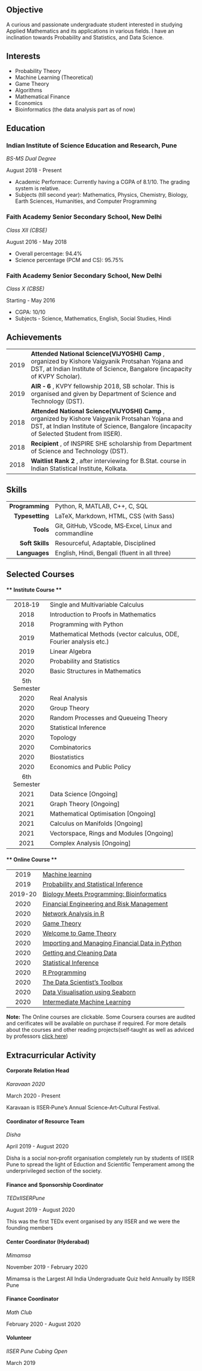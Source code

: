 <link rel="stylesheet" type="text/css" media="all" href="style.css" />
<!-- <link rel="stylesheet" type="text/css" media="all" href="vue.css" /> -->
<!-- <link rel="stylesheet" type="text/css" media="all" href="/home/goirik/.config/Typora/themes/next.css" /> -->

## Objective

A curious and passionate undergraduate student interested in studying Applied Mathematics and its applications in various fields. I have an inclination towards Probability and Statistics, and Data Science.

## Interests

* Probability Theory
* Machine Learning (Theoretical)
* Game Theory
* Algorithms
* Mathematical Finance
* Economics
* Bioinformatics (the data analysis part as of now)


## Education

### Indian Institute of Science Education and Research, Pune

<div class="acad">

*BS-MS Dual Degree*

<div class="subhead">August 2018 - Present</div>

* Academic Performace: Currently having a CGPA of 8.1/10. The grading system is relative.
* Subjects (till second year): Mathematics, Physics, Chemistry, Biology, Earth Sciences, Humanities, and Computer Programming

</div>

### Faith Academy Senior Secondary School, New Delhi

<div class="acad">

*Class XII (CBSE)*

<div class="subhead">August 2016 - May 2018</div>

* Overall percentage: 94.4%
* Science percentage (PCM and CS): 95.75%

</div>

### Faith Academy Senior Secondary School, New Delhi

<div class="acad">

*Class X (CBSE)*

<div class="subhead">Starting - May 2016</div>

* CGPA: 10/10
* Subjects ‐ Science, Mathematics, English, Social Studies, Hindi

</div>

## Achievements

|  |  |
|:---:| ---- |
| 2019 | **Attended National Science(VIJYOSHI) Camp** , organized by Kishore Vaigyanik Protsahan Yojana and DST, at Indian Institute of Science, Bangalore (incapacity of KVPY Scholar). |
| 2019 | **AIR ‐ 6** , KVPY fellowship 2018, SB scholar. This is organised and given by Department of Science and Technology (DST). |
| 2018 | **Attended National Science(VIJYOSHI) Camp** , organized by Kishore Vaigyanik Protsahan Yojana and DST, at Indian Institute of Science, Bangalore (incapacity of Selected Student from IISER). |
| 2018 | **Recipient** , of INSPIRE SHE scholarship from Department of Science and Technology (DST). |
| 2018 | **Waitlist Rank 2** , after interviewing for B.Stat. course in Indian Statistical Institute, Kolkata. |

## Skills
|  |  |
| ----: | ----- |
| **Programming** | Python, R, MATLAB, C++, C, SQL |
| **Typesetting** | LaTeX, Markdown, HTML, CSS (with Sass) |
| **Tools** | Git, GitHub, VScode, MS‐Excel, Linux and commandline |
| **Soft Skills** | Resourceful, Adaptable, Disciplined |
| **Languages** | English, Hindi, Bengali (fluent in all three) |


## Selected Courses

<!-- tabs:start -->

#### ** Institute Course **

|   |   |
| :---: | --- |
|2018‐19| Single and Multivariable Calculus |
| 2018 | Introduction to Proofs in Mathematics |
| 2018 | Programming with Python |
| 2019 | Mathematical Methods (vector calculus, ODE, Fourier analysis etc.)
| 2019 | Linear Algebra |
| 2020 | Probability and Statistics |
| 2020 | Basic Structures in Mathematics |
| 5th Semester | |
| 2020 | Real Analysis |
| 2020 | Group Theory |
| 2020 | Random Processes and Queueing Theory |
| 2020 | Statistical Inference |
| 2020 | Topology |
| 2020 | Combinatorics |
| 2020 | Biostatistics |
| 2020 | Economics and Public Policy |
| 6th Semester | |
| 2021 | Data Science [Ongoing] |
| 2021 | Graph Theory [Ongoing] |
| 2021 | Mathematical Optimisation [Ongoing] |
| 2021 | Calculus on Manifolds [Ongoing] |
| 2021 | Vectorspace, Rings and Modules [Ongoing] |
| 2021 | Complex Analysis [Ongoing] |

#### ** Online Course **

|   |   |
| :---: | --- |
| 2019 | [Machine learning](https://www.coursera.org/learn/machine-learning?=##about) |
| 2019 | [Probability and Statistical Inference](https://drive.google.com/file/d/1tDPzOO5M_yVtiVTquydm8pza8y8Fojym/view?usp=sharing) |
| 2019-20 | [Biology Meets Programming: Bioinformatics](https://drive.google.com/file/d/12sZleKZkUQdEhxw00zEoEVNoOpOp0-eb/view?usp=sharing) |
| 2020 | [Financial Engineering and Risk Management](https://www.coursera.org/learn/financial-engineering-1?##syllabus) |
| 2020 | [Network Analysis in R](https://drive.google.com/file/d/131jIkas9vXT7Kf6l1onDspTrfwNqlrwx/view?usp=sharing) |
| 2020 | [Game Theory](https://www.coursera.org/learn/game-theory-1##syllabus) |
| 2020 | [Welcome to Game Theory](https://drive.google.com/file/d/1cPIt3mPNCNARPLQkNtctQy4J4wJZ4ZLl/view?usp=sharing) |
| 2020 | [Importing and Managing Financial Data in Python](https://drive.google.com/file/d/1Tl-ZRVl6We6wuMSkPkL9aAfunPmOXzr2/view?usp=sharing) |
| 2020 | [Getting and Cleaning Data](https://drive.google.com/file/d/144pk8aD3q6UxPJbsTaMts0KGR5ECRlMC/view?usp=sharing) |
| 2020 | [Statistical Inference](https://drive.google.com/file/d/1H4bD3Xe3-YKWM4UiRAZhjRWAEEEU1-lN/view?usp=sharing) |
| 2020 | [R Programming](https://drive.google.com/file/d/1Tl-ZRVl6We6wuMSkPkL9aAfunPmOXzr2/view?usp=sharing) |
| 2020 | [The Data Scientist’s Toolbox](https://drive.google.com/file/d/1OshmrvNhmf3zEFDYO3dfRv5AYnnaG0Lx/view) |
| 2020 | [Data Visualisation using Seaborn](https://drive.google.com/file/d/1gfBSR_nHsQfiPN5YylrrrMl3PVGUY1kC/view?usp=sharing) |
| 2020 | [Intermediate Machine Learning](https://drive.google.com/file/d/1qbUh41o8fmtcZbnCE9orghueXtcviSg0/view?usp=sharing) |



<!-- tabs:end -->

**Note:** The Online courses are clickable. Some Coursera courses are audited and cerificates will be available on purchase if required. For more details about the courses and other reading projects(self‐taught as well as adviced by professors [click here](https://docs.google.com/document/d/11GRmxu2vi_OCHP5HEi0KaSehy0bd9I8Sb7WE8JYXVFM/edit))

## Extracurricular Activity

<div class="extra">

#### Corporate Relation Head

*Karavaan 2020*
<div class="subhead">March 2020 ‐ Present</div>

Karavaan is IISER‐Pune’s Annual Science‐Art‐Cultural Festival.

</div>

<div class="extra">

#### Coordinator of Resource Team

*Disha*
<div class="subhead">April 2019 - August 2020</div>

Disha is a social non‐profit organisation completely run by students of IISER Pune to spread the light of Eduction and Scientific Temperament among the underprivileged section of the society.

</div>

<div class="extra">

#### Finance and Sponsorship Coordinator

*TEDxIISERPune*
<div class="subhead">August 2019 - August 2020</div>

This was the first TEDx event organised by any IISER and we were the founding members

</div>

<div class="extra">

#### Center Coordinator (Hyderabad)

*Mimamsa*
<div class="subhead">November 2019 - February 2020</div>

Mimamsa is the Largest All India Undergraduate Quiz held Annually by IISER Pune

</div>

<div class="extra">

#### Finance Coordinator

*Math Club*
<div class="subhead">February 2020 - August 2020</div>

</div>

<div class="extra">

#### Volunteer

*IISER Pune Cubing Open*
<div class="subhead">March 2019</div>

</div>